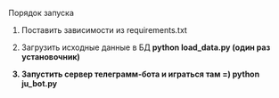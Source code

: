 Порядок запуска
1. Поставить зависимости из requirements.txt
2. Загрузить исходные данные в БД<b>
    python load_data.py (один раз установочник)
   
3. Запустить сервер телеграмм-бота и играться там =)<b>
    python ju_bot.py
